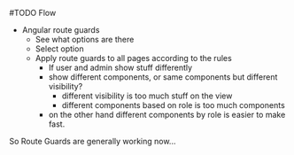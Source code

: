 #TODO Flow

- Angular route guards  
  - See what options are there
  - Select option
  - Apply route guards to all pages according to the rules
    - If user and admin show stuff differently
    - show different components, or same components but different visibility?
      - different visibility is too much stuff on the view
      - different components based on role is too much components
    - on the other hand different components by role is easier to make fast.
    
So Route Guards are generally working now...    
